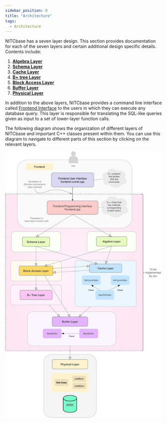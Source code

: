 ```yaml
---
sidebar_position: 0
title: "Architecture"
tags:
  - Architecture
---
```


NITCbase has a seven layer design. This section provides documentation for each of the seven layers and certain additional design specific details.
Contents include:

1. [**Algebra Layer**](../Design/Algebra%20Layer.md)
2. [**Schema Layer**](../Design/Schema%20Layer.md)
3. [**Cache Layer**](../Design/Cache%20Layer.md)
4. [**B+ tree Layer**](../Design/B+%20Tree%20Layer.md)
5. [**Block Access Layer**](../Design/Block%20Access%20Layer.md)
6. [**Buffer Layer**](../Design/Buffer%20Layer.md)
7. [**Physical Layer**](../Design/Physical%20Layer.md)

In addition to the above layers, NITCbase provides a command line interface called [Frontend Interface](../Design/Frontend.md) to the users in which they can execute any database query.
This layer is responsible for translating the SQL-like queries given as input to a set of lower-layer function calls.

The following diagram shows the organization of different layers of NITCbase and important C++ classes present within them.
You can use this diagram to navigate to different parts of this section by clicking on the relevant layers.

![Architecture](../../static/img/Architecture.svg)
